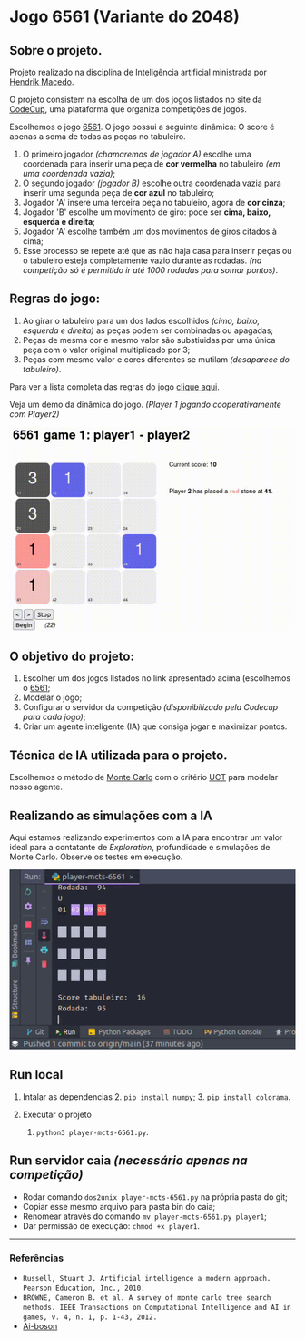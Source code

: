 # Jogo 6561 (Variante do 2048)

## Sobre o projeto.

Projeto realizado na disciplina de Inteligência artificial ministrada por [Hendrik Macedo](https://www.sigaa.ufs.br/sigaa/public/docente/portal.jsf?siape=2527554).

O projeto consistem na escolha de um dos jogos listados no site da [CodeCup](https://www.codecup.nl/archives.php), uma plataforma que organiza
competições de jogos.

Escolhemos o jogo [6561](https://archive.codecup.nl/2016/). 
O jogo possui a seguinte dinâmica:
O score é apenas a soma de todas as peças no tabuleiro.

1. O primeiro jogador _(chamaremos de jogador A)_ escolhe uma coordenada para inserir uma peça de **cor vermelha** no tabuleiro _(em uma coordenada vazia)_;
2. O segundo jogador _(jogador B)_ escolhe outra coordenada vazia para inserir uma segunda peça de **cor azul** no tabuleiro;
3. Jogador 'A' insere uma terceira peça no tabuleiro, agora de **cor cinza**;
4. Jogador 'B' escolhe um movimento de giro: pode ser **cima, baixo, esquerda e direita**;
5. Jogador 'A' escolhe também um dos movimentos de giros citados à cima;
6. Esse processo se repete até que as não haja casa para inserir peças ou o tabuleiro esteja completamente vazio durante as rodadas. _(na competição só é permitido ir até 1000 rodadas para somar pontos)_.

## Regras do jogo:
1. Ao girar o tabuleiro para um dos lados escolhidos _(cima, baixo, esquerda e direita)_ as peças podem ser combinadas ou apagadas;
2. Peças de mesma cor e mesmo valor são substiuidas por uma única peça com o valor original multiplicado por 3;
3. Peças com mesmo valor e cores diferentes se mutilam _(desaparece do tabuleiro)_.

Para ver a lista completa das regras do jogo [clique aqui](https://archive.codecup.nl/2016/42/rules_6561.html).

Veja um demo da dinâmica do jogo. _(Player 1 jogando cooperativamente com Player2)_

<img src="assets/demo.gif">

## O objetivo do projeto:

1. Escolher um dos jogos listados no link apresentado acima (escolhemos o [6561](https://archive.codecup.nl/2016/);
2. Modelar o jogo;
3. Configurar o servidor da competição _(disponibilizado pela Codecup para cada jogo)_;
4. Criar um agente inteligente (IA) que consiga jogar e maximizar pontos.

## Técnica de IA utilizada para o projeto.
Escolhemos o método de [Monte Carlo](https://pt.wikipedia.org/wiki/M%C3%A9todo_de_Monte_Carlo) com o critério [UCT](https://www.chessprogramming.org/UCT) para modelar nosso
agente.

## Realizando as simulações com a IA
Aqui estamos realizando experimentos com a IA para encontrar um valor ideal para a contatante de _Exploration_, profundidade e simulações de Monte Carlo.
Observe os testes em execução.

<img src="assets/experimentos.gif">
   
## Run local
1. Intalar as dependencias
   2. `pip install numpy`;
   3. `pip install colorama`.
   
2. Executar o projeto
   1. `python3 player-mcts-6561.py`.

## Run servidor caia _(necessário apenas na competição)_
- Rodar comando `dos2unix player-mcts-6561.py` na própria pasta do git;
- Copiar esse mesmo arquivo para pasta bin do caia;
- Renomear através do comando `mv player-mcts-6561.py player1`;
- Dar permissão de execução: `chmod +x player1`.

<hr>

### Referências
- `Russell, Stuart J. Artificial intelligence a modern approach. Pearson Education, Inc., 2010.`
- `BROWNE, Cameron B. et al. A survey of monte carlo tree search methods. IEEE Transactions on Computational Intelligence and AI in games, v. 4, n. 1, p. 1-43, 2012.`
- [Ai-boson](https://ai-boson.github.io/mcts/)